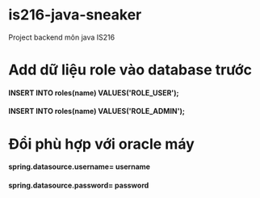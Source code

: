 # is216-java-sneaker
Project backend môn java IS216
# Add dữ liệu role vào database trước
#### INSERT INTO roles(name) VALUES('ROLE_USER');
#### INSERT INTO roles(name) VALUES('ROLE_ADMIN');
# Đổi phù hợp với oracle máy
#### spring.datasource.username= username
#### spring.datasource.password= password
